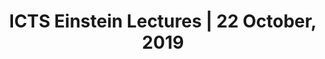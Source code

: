 ---
image_path: /gallery-images/9.webp
title: "ICTS Einstein Lectures | 22 October, 2019"
description: "Prof. Suresh Govindarajan (left), Prof. G. Srinivasan (middle) and Prof. V. Balakrishnan (right) gather for a post-lecture group-photo with the Horizon Team"
weight: 9
---
